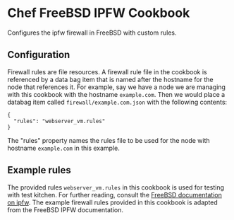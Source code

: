 # Chef FreeBSD IPFW Cookbook

Configures the ipfw firewall in FreeBSD with custom rules.

## Configuration

Firewall rules are file resources. A firewall rule file in the cookbook is
referenced by a data bag item that is named after the hostname for the node
that references it. For example, say we have a node we are managing with this
cookbook with the hostname `example.com`. Then we would place a databag item
called `firewall/example.com.json` with the following contents:

    {
      "rules": "webserver_vm.rules"
    }

The "rules" property names the rules file to be used for the node with hostname
`example.com` in this example.

## Example rules

The provided rules `webserver_vm.rules` in this cookbook is used for testing
with test kitchen. For further reading, consult the [FreeBSD documentation on
ipfw](https://www.freebsd.org/doc/en_US.ISO8859-1/books/handbook/firewalls-ipfw.html).
The example firewall rules provided in this cookbook is adapted from the
FreeBSD IPFW documentation.
